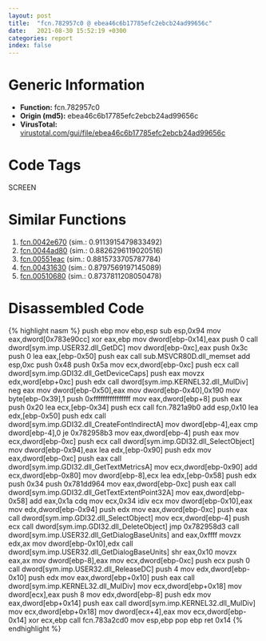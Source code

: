 ```yaml
---
layout: post
title:  "fcn.782957c0 @ ebea46c6b17785efc2ebcb24ad99656c"
date:   2021-08-30 15:52:19 +0300
categories: report
index: false
---
```


# Generic Information
- **Function:** fcn.782957c0
- **Origin (md5):** ebea46c6b17785efc2ebcb24ad99656c
- **VirusTotal:** [virustotal.com/gui/file/ebea46c6b17785efc2ebcb24ad99656c][virustotal_ref]

# Code Tags
<span class="tag" id="SCREEN">SCREEN</span>


# Similar Functions

1. [fcn.0042e670][similar_1_ref] (sim.: 0.9113915479833492)
2. [fcn.0044ad80][similar_2_ref] (sim.: 0.8826296119020516)
3. [fcn.00551eac][similar_3_ref] (sim.: 0.8815733705787784)
4. [fcn.00431630][similar_4_ref] (sim.: 0.8797569197145089)
5. [fcn.00510680][similar_5_ref] (sim.: 0.8737811208050478)


# Disassembled Code

{% highlight nasm %}
push ebp
mov ebp,esp
sub esp,0x94
mov eax,dword[0x783e90cc]
xor eax,ebp
mov dword[ebp-0x14],eax
push 0
call dword[sym.imp.USER32.dll_GetDC]
mov dword[ebp-0xc],eax
push 0x3c
push 0
lea eax,[ebp-0x50]
push eax
call sub.MSVCR80D.dll_memset
add esp,0xc
push 0x48
push 0x5a
mov ecx,dword[ebp-0xc]
push ecx
call dword[sym.imp.GDI32.dll_GetDeviceCaps]
push eax
movzx edx,word[ebp+0xc]
push edx
call dword[sym.imp.KERNEL32.dll_MulDiv]
neg eax
mov dword[ebp-0x50],eax
mov dword[ebp-0x40],0x190
mov byte[ebp-0x39],1
push 0xffffffffffffffff
mov eax,dword[ebp+8]
push eax
push 0x20
lea ecx,[ebp-0x34]
push ecx
call fcn.7821a9b0
add esp,0x10
lea edx,[ebp-0x50]
push edx
call dword[sym.imp.GDI32.dll_CreateFontIndirectA]
mov dword[ebp-4],eax
cmp dword[ebp-4],0
je 0x782958b3
mov eax,dword[ebp-4]
push eax
mov ecx,dword[ebp-0xc]
push ecx
call dword[sym.imp.GDI32.dll_SelectObject]
mov dword[ebp-0x94],eax
lea edx,[ebp-0x90]
push edx
mov eax,dword[ebp-0xc]
push eax
call dword[sym.imp.GDI32.dll_GetTextMetricsA]
mov ecx,dword[ebp-0x90]
add ecx,dword[ebp-0x80]
mov dword[ebp-8],ecx
lea edx,[ebp-0x58]
push edx
push 0x34
push 0x781dd964
mov eax,dword[ebp-0xc]
push eax
call dword[sym.imp.GDI32.dll_GetTextExtentPoint32A]
mov eax,dword[ebp-0x58]
add eax,0x1a
cdq
mov ecx,0x34
idiv ecx
mov dword[ebp-0x10],eax
mov edx,dword[ebp-0x94]
push edx
mov eax,dword[ebp-0xc]
push eax
call dword[sym.imp.GDI32.dll_SelectObject]
mov ecx,dword[ebp-4]
push ecx
call dword[sym.imp.GDI32.dll_DeleteObject]
jmp 0x782958d3
call dword[sym.imp.USER32.dll_GetDialogBaseUnits]
and eax,0xffff
movzx edx,ax
mov dword[ebp-0x10],edx
call dword[sym.imp.USER32.dll_GetDialogBaseUnits]
shr eax,0x10
movzx eax,ax
mov dword[ebp-8],eax
mov ecx,dword[ebp-0xc]
push ecx
push 0
call dword[sym.imp.USER32.dll_ReleaseDC]
push 4
mov edx,dword[ebp-0x10]
push edx
mov eax,dword[ebp+0x10]
push eax
call dword[sym.imp.KERNEL32.dll_MulDiv]
mov ecx,dword[ebp+0x18]
mov dword[ecx],eax
push 8
mov edx,dword[ebp-8]
push edx
mov eax,dword[ebp+0x14]
push eax
call dword[sym.imp.KERNEL32.dll_MulDiv]
mov ecx,dword[ebp+0x18]
mov dword[ecx+4],eax
mov ecx,dword[ebp-0x14]
xor ecx,ebp
call fcn.783a2cd0
mov esp,ebp
pop ebp
ret 0x14
{% endhighlight %}


[similar_1_ref]: /report/fcn.0042e670@279a61b1e76da49531f1f16fd1102a2d
[similar_2_ref]: /report/fcn.0044ad80@279a61b1e76da49531f1f16fd1102a2d
[similar_3_ref]: /report/fcn.00551eac@8bd41b732eefb1ee271fb434070dd021
[similar_4_ref]: /report/fcn.00431630@c60344b51fa39a329b92557d24ff7670
[similar_5_ref]: /report/fcn.00510680@c60344b51fa39a329b92557d24ff7670
[virustotal_ref]: https://www.virustotal.com/gui/file/ebea46c6b17785efc2ebcb24ad99656c